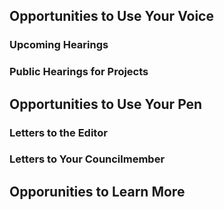 ## Opportunities to Use Your Voice

### Upcoming Hearings

### Public Hearings for Projects

## Opportunities to Use Your Pen

### Letters to the Editor

### Letters to Your Councilmember

## Opporunities to Learn More
